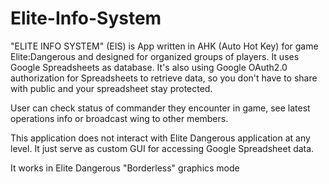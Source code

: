 # Elite-Info-System

"ELITE INFO SYSTEM" (EIS) is App written in AHK (Auto Hot Key) for game Elite:Dangerous and designed for organized groups of players. It uses Google Spreadsheets as database. It's also using Google OAuth2.0 authorization for Spreadsheets to retrieve data, so you don't have to share with public and your spreadsheet stay protected. 

User can check status of commander they encounter in game, see latest operations info or broadcast wing to other members.

This application does not interact with Elite Dangerous application at any level. 
It just serve as custom GUI for accessing Google Spreadsheet data. 

It works in Elite Dangerous "Borderless" graphics mode
